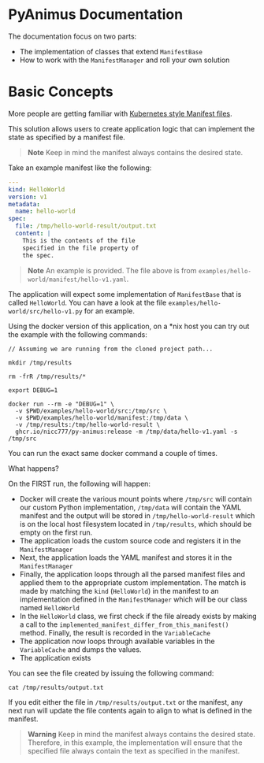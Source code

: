 # PyAnimus Documentation

The documentation focus on two parts:

* The implementation of classes that extend `ManifestBase`
* How to work with the `ManifestManager` and roll your own solution

# Basic Concepts

More people are getting familiar with [Kubernetes style Manifest files](https://kubernetes.io/docs/reference/glossary/?all=true#term-manifest).

This solution allows users to create application logic that can implement the state as specified by a manifest file.

> **Note**
> Keep in mind the manifest always contains the desired state. 

Take an example manifest like the following:

```yaml
---
kind: HelloWorld
version: v1
metadata:
  name: hello-world
spec:
  file: /tmp/hello-world-result/output.txt
  content: |
    This is the contents of the file
    specified in the file property of
    the spec.   
```

> **Note**
> An example is provided. The file above is from `examples/hello-world/manifest/hello-v1.yaml`.

The application will expect some implementation of `ManifestBase` that is called `HelloWorld`. You can have a look at the file `examples/hello-world/src/hello-v1.py` for an example.

Using the docker version of this application, on a *nix host you can try out the example with the following commands:

```shell
// Assuming we are running from the cloned project path...

mkdir /tmp/results

rm -frR /tmp/results/*

export DEBUG=1

docker run --rm -e "DEBUG=1" \
  -v $PWD/examples/hello-world/src:/tmp/src \
  -v $PWD/examples/hello-world/manifest:/tmp/data \
  -v /tmp/results:/tmp/hello-world-result \
  ghcr.io/nicc777/py-animus:release -m /tmp/data/hello-v1.yaml -s /tmp/src
```

You can run the exact same docker command a couple of times.

What happens?

On the FIRST run, the following will happen:

* Docker will create the various mount points where `/tmp/src` will contain our custom Python implementation, `/tmp/data` will contain the YAML manifest and the output will be stored in `/tmp/hello-world-result` which is on the local host filesystem located in `/tmp/results`, which should be empty on the first run.
* The application loads the custom source code and registers it in the `ManifestManager`
* Next, the application loads the YAML manifest and stores it in the `ManifestManager`
* Finally, the application loops through all the parsed manifest files and applied them to the appropriate custom implementation. The match is made by matching the `kind` (`HelloWorld`) in the manifest to an implementation defined in the `ManifestManager` which will be our class named `HelloWorld`
* In the `HelloWorld` class, we first check if the file already exists by making a call to the `implemented_manifest_differ_from_this_manifest()` method. Finally, the result is recorded in the `VariableCache`
* The application now loops through available variables in the `VariableCache` and dumps the values.
* The application exists

You can see the file created by issuing the following command:

```shell
cat /tmp/results/output.txt
```

If you edit either the file in `/tmp/results/output.txt` or the manifest, any next run will update the file contents again to align to what is defined in the manifest. 

> **Warning**
> Keep in mind the manifest always contains the desired state. Therefore, in this example, the implementation will ensure that the specified file always contain the text as specified in the manifest.


